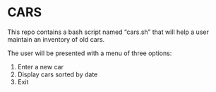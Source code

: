 # CARS
This repo contains a bash script named “cars.sh” that will help a user maintain an inventory of old cars.
 
The user will be presented with a menu of three options:
 1) Enter a new car
 2) Display cars sorted by date
 3) Exit
 
 
